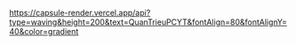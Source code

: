 https://capsule-render.vercel.app/api?type=waving&height=200&text=QuanTrieuPCYT&fontAlign=80&fontAlignY=40&color=gradient
